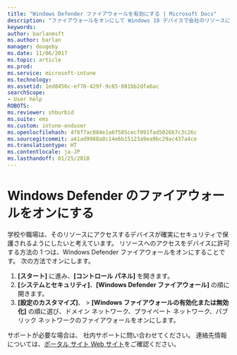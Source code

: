 ```yaml
---
title: "Windows Defender ファイアウォールを有効にする | Microsoft Docs"
description: "ファイアウォールをオンにして Windows 10 デバイスで会社のリソースにアクセスする方法について説明します。"
keywords: 
author: barlanmsft
ms.author: barlan
manager: dougeby
ms.date: 11/06/2017
ms.topic: article
ms.prod: 
ms.service: microsoft-intune
ms.technology: 
ms.assetid: 1ed8456c-ef70-429f-9c65-081bb2dfa6ac
searchScope:
- User help
ROBOTS: 
ms.reviewer: shburbid
ms.suite: ems
ms.custom: intune-enduser
ms.openlocfilehash: 4f8f7ac084e1a6f585cecf091fad5026b7c3c26c
ms.sourcegitcommit: a41ad9988a8c14e6b15123a9ea9bc29ac437a4ce
ms.translationtype: HT
ms.contentlocale: ja-JP
ms.lasthandoff: 01/25/2018
---
```

# <a name="turn-on-your-windows-defender-firewall"></a>Windows Defender のファイアウォールをオンにする

学校や職場は、そのリソースにアクセスするデバイスが確実にセキュリティで保護されるようにしたいと考えています。 リソースへのアクセスをデバイスに許可する方法の 1 つは、Windows Defender ファイアウォールをオンにすることです。 次の方法でオンにします。

1. **[スタート]** に進み、**[コントロール パネル]** を開きます。
2. **[システムとセキュリティ]**、**[Windows Defender ファイアウォール]** の順に開きます。
3. **[設定のカスタマイズ]**、 > **[Windows ファイアウォールの有効化または無効化]** の順に選び、ドメイン ネットワーク、プライベート ネットワーク、パブリック ネットワークのファイアウォールをオンにします。

サポートが必要な場合は、 社内サポートに問い合わせてください。 連絡先情報については、[ポータル サイト Web サイト](https://portal.manage.microsoft.com#HelpDeskDialog)をご確認ください。

